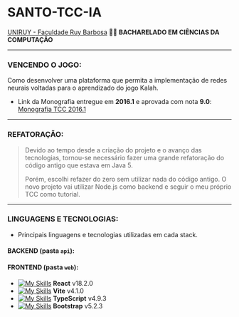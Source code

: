 # SANTO-TCC-IA
[UNIRUY - Faculdade Ruy Barbosa](https://www.wyden.com.br/unidades/uniruy) :man_student: **BACHARELADO EM CIÊNCIAS DA COMPUTAÇÃO**

---

### VENCENDO O JOGO:
Como desenvolver uma plataforma que permita a implementação de redes neurais voltadas para o aprendizado do jogo Kalah.

- Link da Monografia entregue em **2016.1** e aprovada com nota **9.0**: [Monografia TCC 2016.1](https://docs.google.com/document/d/1uERGVMw8eoQJcZtGlC9KTqcBCpsHNGFJCPAwaEguIQk/edit?usp=sharing)

---

### REFATORAÇÃO:
>Devido ao tempo desde a criação do projeto e o avanço das tecnologias, tornou-se necessário fazer uma grande refatoração do código antigo que estava em Java 5.
>
>Porém, escolhi refazer do zero sem utilizar nada do código antigo. O novo projeto vai utilizar Node.js como backend e seguir o meu próprio TCC como tutorial.

---

### LINGUAGENS E TECNOLOGIAS:

- Principais linguagens e tecnologias utilizadas em cada stack.

#### BACKEND (pasta `api`):

#### FRONTEND (pasta `web`):
- [![My Skills](https://skillicons.dev/icons?i=react)](https://pt-br.reactjs.org/tutorial/tutorial.html) **React** v18.2.0
- [![My Skills](https://skillicons.dev/icons?i=vite)](https://v3.vitejs.dev) **Vite** v4.1.0
- [![My Skills](https://skillicons.dev/icons?i=typescript)](https://www.typescriptlang.org/) **TypeScript** v4.9.3
- [![My Skills](https://skillicons.dev/icons?i=bootstrap)](https://getbootstrap.com/docs/5.2/getting-started/introduction/) **Bootstrap** v5.2.3
